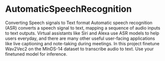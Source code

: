 # AutomaticSpeechRecognition
Converting Speech signals to Text format
Automatic speech recognition (ASR) converts a speech signal to text, mapping a sequence of audio inputs to text outputs. Virtual assistants like Siri and Alexa use ASR models to help users everyday, and there are many other useful user-facing applications like live captioning and note-taking during meetings.
In this project finetune Wav2Vec2 on the MInDS-14 dataset to transcribe audio to text.
Use your finetuned model for inference.
